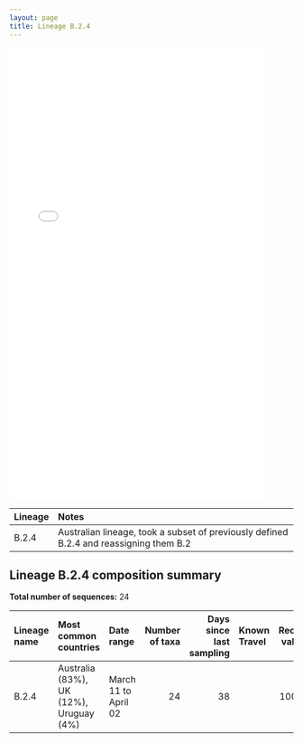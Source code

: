 ```yaml
---
layout: page
title: Lineage B.2.4
---
```




<embed src="../assets/images/B.2.4.pdf" type="application/pdf" width="90%" height="800px" />


| Lineage | Notes |
|:-----|:-----|
| B.2.4 | Australian lineage, took a subset of previously defined B.2.4 and reassigning them B.2 |

<h2>Lineage B.2.4 composition summary </h2>

<strong>Total number of sequences:</strong> 24

| Lineage name | Most common countries | Date range | Number of taxa |  Days since last sampling | Known Travel | Recall value |
|:-----|:-----|:-------|-------:|-------:|:---------|--------:|
| B.2.4 | Australia (83%), UK (12%), Uruguay (4%) | March 11 to April 02 | 24 | 38 |  | 100.0 |
